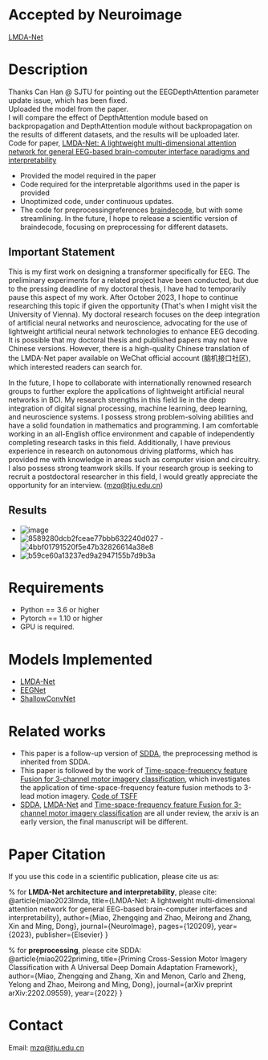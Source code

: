 
# Accepted by Neuroimage
[LMDA-Net](https://doi.org/10.1016/j.neuroimage.2023.120209) 

# Description
Thanks Can Han @ SJTU for pointing out the EEGDepthAttention parameter update issue, which has been fixed.  
Uploaded the model from the paper.  
I will compare the effect of DepthAttention module based on backpropagation and DepthAttention module without backpropagation on the results of different datasets, and the results will be uploaded later.  
Code for paper, [LMDA-Net: A lightweight multi-dimensional attention network for general EEG-based brain-computer interface paradigms and interpretability](https://arxiv.org/pdf/2303.16407.pdf)
- Provided the model required in the paper
- Code required for the interpretable algorithms used in the paper is provided
- Unoptimized code, under continuous updates.
- The code for preprocessingreferences [braindecode](https://github.com/braindecode/braindecode), but with some streamlining. In the future, I hope to release a scientific version of braindecode, focusing on preprocessing for different datasets. 

## Important Statement
This is my first work on designing a transformer specifically for EEG. The preliminary experiments for a related project have been conducted, but due to the pressing deadline of my doctoral thesis, I have had to temporarily pause this aspect of my work. After October 2023, I hope to continue researching this topic if given the opportunity (That's when I might visit the University of Vienna). 
My doctoral research focuses on the deep integration of artificial neural networks and neuroscience, advocating for the use of lightweight artificial neural network technologies to enhance EEG decoding. It is possible that my doctoral thesis and published papers may not have Chinese versions. However, there is a high-quality Chinese translation of the LMDA-Net paper available on WeChat official account (脑机接口社区), which interested readers can search for.

In the future, I hope to collaborate with internationally renowned research groups to further explore the applications of lightweight artificial neural networks in BCI. My research strengths in this field lie in the deep integration of digital signal processing, machine learning, deep learning, and neuroscience systems. I possess strong problem-solving abilities and have a solid foundation in mathematics and programming. I am comfortable working in an all-English office environment and capable of independently completing research tasks in this field. Additionally, I have previous experience in research on autonomous driving platforms, which has provided me with knowledge in areas such as computer vision and circuitry. I also possess strong teamwork skills.
If your research group is seeking to recruit a postdoctoral researcher in this field, I would greatly appreciate the opportunity for an interview. (mzq@tju.edu.cn)

## Results
- ![image](https://github.com/MiaoZhengQing/LMDA-Code/assets/116713490/b8327d97-6f55-4ac1-8add-912a3feceff8)
- ![8589280dcb2fceae77bbb632240d027](https://github.com/MiaoZhengQing/LMDA-Code/assets/116713490/cbfede5b-9a45-46a4-95a6-f67f9ba0f15e)
-![4bbf01791520f5e47b32826614a38e8](https://github.com/MiaoZhengQing/LMDA-Code/assets/116713490/fb0f4bb7-c7a1-4f4c-964b-cbd3bea326e3)
- ![b59ce60a13237ed9a2947155b7d9b3a](https://github.com/MiaoZhengQing/LMDA-Code/assets/116713490/a162dfc7-ded0-4629-822d-d4ff3acd8355)


# Requirements
- Python == 3.6 or higher
- Pytorch == 1.10 or higher
- GPU is required. 

# Models Implemented
- [LMDA-Net](https://doi.org/10.1016/j.neuroimage.2023.120209) 
- [EEGNet](https://github.com/vlawhern/arl-eegmodels)
- [ShallowConvNet](https://github.com/TNTLFreiburg/braindecode)

# Related works
- This paper is a follow-up version of [SDDA](https://arxiv.org/pdf/2202.09559.pdf), the preprocessing method is inherited from SDDA.
- This paper is followed by the work of  [Time-space-frequency feature Fusion for 3-channel motor imagery classification](https://arxiv.org/pdf/2304.01461.pdf), which investigates the application of time-space-frequency feature fusion methods to 3-lead motion imagery. [Code of TSFF](https://github.com/MiaoZhengQing/TSFF)
- [SDDA](https://arxiv.org/pdf/2202.09559.pdf), [LMDA-Net](https://doi.org/10.1016/j.neuroimage.2023.120209) and [Time-space-frequency feature Fusion for 3-channel motor imagery classification](https://arxiv.org/pdf/2304.01461.pdf) are all under review,  the arxiv  is an early version, the final manuscript will be different. 

# Paper Citation
If you use this code in a scientific publication, please cite us as:  

% for **LMDA-Net architecture and interpretability**, please cite:   
@article{miao2023lmda,
  title={LMDA-Net: A lightweight multi-dimensional attention network for general EEG-based brain-computer interfaces and interpretability},
  author={Miao, Zhengqing and Zhao, Meirong and Zhang, Xin and Ming, Dong},
  journal={NeuroImage},
  pages={120209},
  year={2023},
  publisher={Elsevier}
}

% for **preprocessing**, please cite SDDA:   
@article{miao2022priming,
  title={Priming Cross-Session Motor Imagery Classification with A Universal Deep Domain Adaptation Framework},
  author={Miao, Zhengqing and Zhang, Xin and Menon, Carlo and Zheng, Yelong and Zhao, Meirong and Ming, Dong},
  journal={arXiv preprint arXiv:2202.09559},
  year={2022}
}

# Contact
Email: mzq@tju.edu.cn
